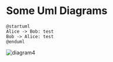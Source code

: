 # Some Uml Diagrams

```plantuml
@startuml
Alice -> Bob: test
Bob -> Alice: test
@enduml
```


![diagram4](http://www.plantuml.com/plantuml/proxy?cache=no&src=https://raw.github.com/ddanilyuk/OBD2019/Donis/documents/PlantUmlMarkdown/Readme.md#L3-L8)

